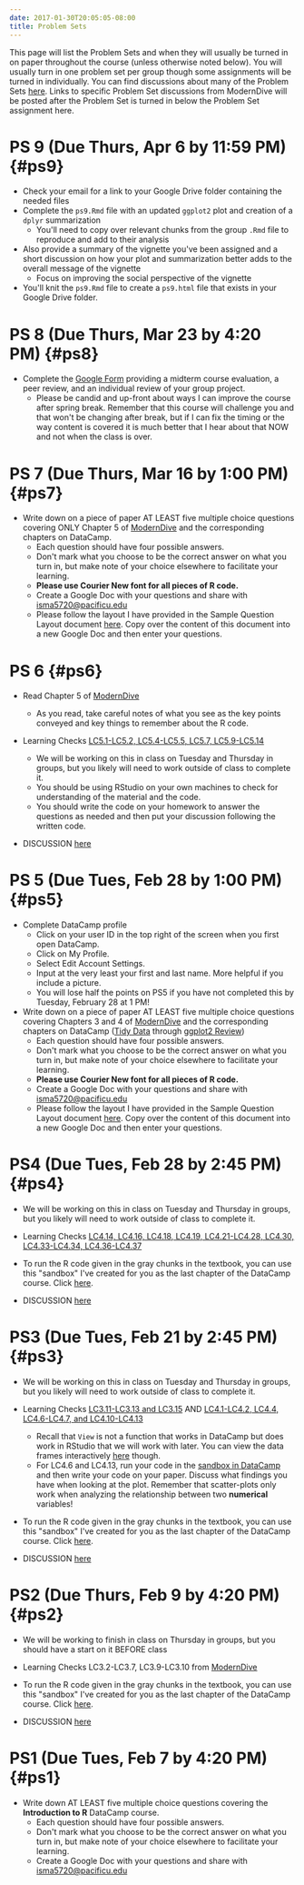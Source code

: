 ```yaml
---
date: 2017-01-30T20:05:05-08:00
title: Problem Sets
---
```


This page will list the Problem Sets and when they will usually be turned in on paper throughout the course (unless otherwise noted below).  You will usually turn in one problem set per group though some assignments will be turned in individually.  You can find discussions about many of the Problem Sets [here](ps-key/index.html).  Links to specific Problem Set discussions from ModernDive will be posted after the Problem Set is turned in below the Problem Set assignment here.


# PS 9 (Due Thurs, Apr 6 by 11:59 PM) {#ps9}

- Check your email for a link to your Google Drive folder containing the needed files
- Complete the `ps9.Rmd` file with an updated `ggplot2` plot and creation of a `dplyr` summarization
  - You'll need to copy over relevant chunks from the group `.Rmd` file to reproduce and add to their analysis
- Also provide a summary of the vignette you've been assigned and a short discussion on how your plot and summarization better adds
to the overall message of the vignette
  - Focus on improving the social perspective of the vignette
- You'll knit the `ps9.Rmd` file to create a `ps9.html` file that exists in your Google Drive folder.

# PS 8 (Due Thurs, Mar 23 by 4:20 PM) {#ps8}

- Complete the [Google Form](https://goo.gl/forms/tCBFF7cuMbYgPIyb2) providing a midterm course evaluation, a peer review, and an individual review of your group project.
  - Please be candid and up-front about ways I can improve the course after spring break.  Remember that this course will challenge you and that won't be changing after break, but if I can fix the timing or the way content is covered it is much better that I hear about that NOW and not when the class is over.


# PS 7 (Due Thurs, Mar 16 by 1:00 PM) {#ps7}

- Write down on a piece of paper AT LEAST five multiple choice questions covering ONLY Chapter 5 of [ModernDive](http://moderndive.com) and the corresponding chapters on DataCamp.
    - Each question should have four possible answers.
    - Don't mark what you choose to be the correct answer on what you turn in, but make note of your choice elsewhere to facilitate your learning.
    - **Please use Courier New font for all pieces of R code.**
    - Create a Google Doc with your questions and share with isma5720@pacificu.edu
    - Please follow the layout I have provided in the Sample Question Layout document [here](https://docs.google.com/a/pacificu.edu/document/d/1QrhQl_R5YrYSPNyx8WxTFesYZvSARN_TDGzmD6HeMvQ/edit?usp=sharing).  Copy over the content of this document into a new Google Doc and then enter your questions.

# PS 6 {#ps6}

- Read Chapter 5 of [ModernDive](https://ismayc.github.io/moderndiver-book/5-manip.html)
    - As you read, take careful notes of what you see as the key points conveyed and key things to remember about the R code.
- Learning Checks [LC5.1-LC5.2, LC5.4-LC5.5, LC5.7, LC5.9-LC5.14](https://ismayc.github.io/moderndiver-book/5-manip.html)
    - We will be working on this in class on Tuesday and Thursday in groups, but you likely will need to work outside of class to complete it.
    - You should be using RStudio on your own machines to check for understanding of the material and the code.
    - You should write the code on your homework to answer the questions as needed and then put your discussion following the written code.

- DISCUSSION [here](ps-key/index.html#ps6-key)


# PS 5 (Due Tues, Feb 28 by 1:00 PM) {#ps5}

- Complete DataCamp profile
    - Click on your user ID in the top right of the screen when you first open DataCamp.
    - Click on My Profile.
    - Select Edit Account Settings.
    - Input at the very least your first and last name.  More helpful if you include a picture.
    - You will lose half the points on PS5 if you have not completed this by Tuesday, February 28 at 1 PM!
- Write down on a piece of paper AT LEAST five multiple choice questions covering Chapters 3 and 4 of [ModernDive](http://moderndive.com) and the corresponding chapters on DataCamp ([Tidy Data](https://campus.datacamp.com/courses/effective-data-storytelling-using-the-tidyverse/tidy-data) through [ggplot2 Review](https://campus.datacamp.com/courses/effective-data-storytelling-using-the-tidyverse/ggplot2-review?ex=1))
    - Each question should have four possible answers.
    - Don't mark what you choose to be the correct answer on what you turn in, but make note of your choice elsewhere to facilitate your learning.
    - **Please use Courier New font for all pieces of R code.**
    - Create a Google Doc with your questions and share with isma5720@pacificu.edu
    - Please follow the layout I have provided in the Sample Question Layout document [here](https://docs.google.com/a/pacificu.edu/document/d/1QrhQl_R5YrYSPNyx8WxTFesYZvSARN_TDGzmD6HeMvQ/edit?usp=sharing).  Copy over the content of this document into a new Google Doc and then enter your questions.


# PS4 (Due Tues, Feb 28 by 2:45 PM) {#ps4}

- We will be working on this in class on Tuesday and Thursday in groups, but you likely will need to work outside of class to complete it.
- Learning Checks [LC4.14, LC4.16, LC4.18, LC4.19, LC4.21-LC4.28, LC4.30, LC4.33-LC4.34, LC4.36-LC4.37](https://ismayc.github.io/moderndiver-book/4-viz.html)
- To run the R code given in the gray chunks in the textbook, you can use this "sandbox" I've created for you as the last chapter of the DataCamp course.  Click [here](https://campus.datacamp.com/courses/effective-data-storytelling-using-the-tidyverse/supplement-to-moderndive-textbook?ex=1).

- DISCUSSION [here](ps-key/index.html#ps4-key)



# PS3 (Due Tues, Feb 21 by 2:45 PM) {#ps3}

- We will be working on this in class on Tuesday and Thursday in groups, but you likely will need to work outside of class to complete it.
- Learning Checks [LC3.11-LC3.13 and LC3.15](https://ismayc.github.io/moderndiver-book/3-tidy.html) AND [LC4.1-LC4.2, LC4.4, LC4.6-LC4.7, and LC4.10-LC4.13](https://ismayc.github.io/moderndiver-book/4-viz.html)
    - Recall that `View` is not a function that works in DataCamp but does work in RStudio that we will work with later.  You can view the data frames interactively [here](https://ismayc.github.io/Effective-Data-Storytelling-using-the-tidyverse/moderndive.html) though.
    - For LC4.6 and LC4.13, run your code in the [sandbox in DataCamp](https://campus.datacamp.com/courses/effective-data-storytelling-using-the-tidyverse/supplement-to-moderndive-textbook?ex=1) and then write your code on your paper.  Discuss what findings you have when looking at the plot.  Remember that scatter-plots only work when analyzing the relationship between two **numerical** variables!
- To run the R code given in the gray chunks in the textbook, you can use this "sandbox" I've created for you as the last chapter of the DataCamp course.  Click [here](https://campus.datacamp.com/courses/effective-data-storytelling-using-the-tidyverse/supplement-to-moderndive-textbook?ex=1).

- DISCUSSION [here](ps-key/index.html#ps3-key)


# PS2 (Due Thurs, Feb 9 by 4:20 PM) {#ps2}

- We will be working to finish in class on Thursday in groups, but you should have a start on it BEFORE class
- Learning Checks LC3.2-LC3.7, LC3.9-LC3.10 from [ModernDive](https://ismayc.github.io/moderndiver-book/3-tidy.html)
- To run the R code given in the gray chunks in the textbook, you can use this "sandbox" I've created for you as the last chapter of the DataCamp course.  Click [here](https://campus.datacamp.com/courses/effective-data-storytelling-using-the-tidyverse/supplement-to-moderndive-textbook?ex=1).

- DISCUSSION [here](ps-key/index.html#ps2-key)

# PS1 (Due Tues, Feb 7 by 4:20 PM) {#ps1}

- Write down AT LEAST five multiple choice questions covering the **Introduction to R**
DataCamp course.  
    - Each question should have four possible answers.
    - Don't mark what you choose to be the correct answer on what you turn in, but make note of your choice elsewhere to facilitate your learning.
    - Create a Google Doc with your questions and share with isma5720@pacificu.edu